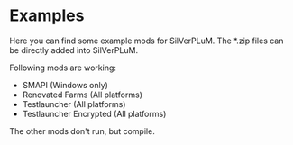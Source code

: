 # Examples

Here you can find some example mods for SilVerPLuM. The \*.zip files can be directly added into SilVerPLuM.

Following mods are working:

* SMAPI (Windows only)
* Renovated Farms (All platforms)
* Testlauncher (All platforms)
* Testlauncher Encrypted (All platforms)

The other mods don't run, but compile.
